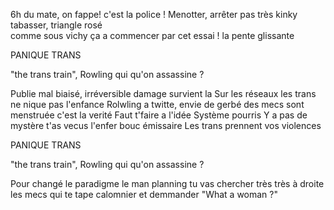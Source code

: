 6h du mate, on fappe!
c'est la police ! 
Menotter, arrêter
pas très kinky
tabasser, triangle rosé  
comme sous vichy
ça a commencer par cet essai !
la pente glissante

PANIQUE TRANS

"the trans train", Rowling 
qui qu'on assassine ?

Publie mal biaisé,
irréversible damage
survient la 
Sur les réseaux les trans
ne nique pas l'enfance
Rolwling a twitte, 
envie de gerbé
des mecs sont menstruée c'est la verité 
Faut t'faire a l'idée
Système pourris 
Y a pas de mystère 
t'as vecus l'enfer
bouc émissaire 
Les trans prennent vos violences  

PANIQUE TRANS

"the trans train", Rowling 
qui qu'on assassine ?

Pour changé le paradigme
le man planning 
tu vas chercher
très très à droite
les mecs qui te tape 
calomnier et demmander
"What a woman ?"




